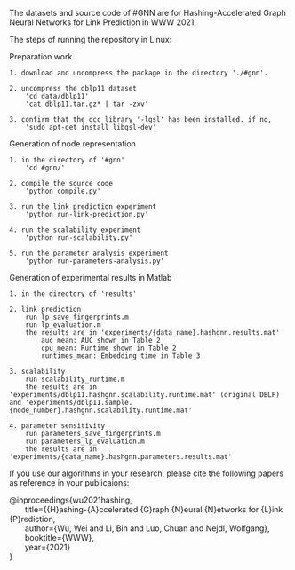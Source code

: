 The datasets and source code of #GNN are for Hashing-Accelerated Graph Neural Networks for Link Prediction in WWW 2021.

The steps of running the repository in Linux:

Preparation work

    1. download and uncompress the package in the directory './#gnn'. 

    2. uncompress the dblp11 dataset
        'cd data/dblp11'
        'cat dblp11.tar.gz* | tar -zxv'

    3. confirm that the gcc library '-lgsl' has been installed. if no,
        'sudo apt-get install libgsl-dev'


Generation of node representation

    1. in the directory of '#gnn'
        'cd #gnn/'

    2. compile the source code
        'python compile.py'

    3. run the link prediction experiment
        'python run-link-prediction.py'

    4. run the scalability experiment
        'python run-scalability.py'

    5. run the parameter analysis experiment
        'python run-parameters-analysis.py'

Generation of experimental results in Matlab

    1. in the directory of 'results'

    2. link prediction
        run lp_save_fingerprints.m
        run lp_evaluation.m
        the results are in 'experiments/{data_name}.hashgnn.results.mat'
            auc_mean: AUC shown in Table 2
            cpu_mean: Runtime shown in Table 2
            runtimes_mean: Embedding time in Table 3

    3. scalability
        run scalability_runtime.m
        the results are in 'experiments/dblp11.hashgnn.scalability.runtime.mat' (original DBLP) and 'experiments/dblp11.sample.{node_number}.hashgnn.scalability.runtime.mat'

    4. parameter sensitivity
        run parameters_save_fingerprints.m
        run parameters_lp_evaluation.m
        the results are in 'experiments/{data_name}.hashgnn.parameters.results.mat'
        

If you use our algorithms in your research, please cite the following papers as reference in your publicaions:

@inproceedings{wu2021hashing,  
&emsp;&emsp;title={{H}ashing-{A}ccelerated {G}raph {N}eural {N}etworks for {L}ink {P}rediction,  
&emsp;&emsp;author={Wu, Wei and Li, Bin and Luo, Chuan and Nejdl, Wolfgang},  
&emsp;&emsp;booktitle={WWW},  
&emsp;&emsp;year={2021}  
}  

